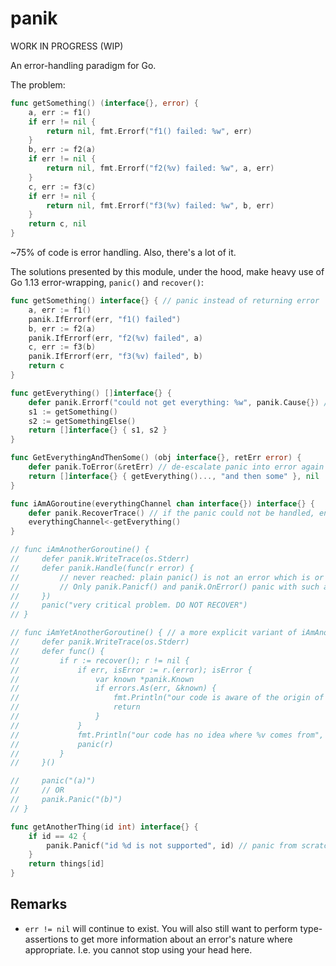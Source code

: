 # panik

WORK IN PROGRESS (WIP)

An error-handling paradigm for Go.

The problem:

```go
func getSomething() (interface{}, error) {
    a, err := f1()
    if err != nil {
        return nil, fmt.Errorf("f1() failed: %w", err)
    }
    b, err := f2(a)
    if err != nil {
        return nil, fmt.Errorf("f2(%v) failed: %w", a, err)
    }
    c, err := f3(c)
    if err != nil {
        return nil, fmt.Errorf("f3(%v) failed: %w", b, err)
    }
    return c, nil
}
```

~75% of code is error handling. Also, there's a lot of it.

The solutions presented by this module, under the hood, make heavy use of Go 1.13 error-wrapping, `panic()` and `recover()`:

```go
func getSomething() interface{} { // panic instead of returning error
    a, err := f1()
    panik.IfErrorf(err, "f1() failed")
    b, err := f2(a)
    panik.IfErrorf(err, "f2(%v) failed", a)
    c, err := f3(b)
    panik.IfErrorf(err, "f3(%v) failed", b)
    return c
}

func getEverything() []interface{} {
    defer panik.Errorf("could not get everything: %w", panik.Cause{}) // add more info to an ongoing panic
    s1 := getSomething()
    s2 := getSomethingElse()
    return []interface{} { s1, s2 }
}

func GetEverythingAndThenSome() (obj interface{}, retErr error) {
    defer panik.ToError(&retErr) // de-escalate panic into error again
    return []interface{} { getEverything()..., "and then some" }, nil
}

func iAmAGoroutine(everythingChannel chan interface{}) interface{} {
    defer panik.RecoverTrace() // if the panic could not be handled, end it all with some logging
    everythingChannel<-getEverything()
}

// func iAmAnotherGoroutine() {
//     defer panik.WriteTrace(os.Stderr)
//     defer panik.Handle(func(r error) {
//         // never reached: plain panic() is not an error which is or wraps a *panik.knownCause.
//         // Only panik.Panicf() and panik.OnError() panic with such a value.
//     })
//     panic("very critical problem. DO NOT RECOVER")
// }

// func iAmYetAnotherGoroutine() { // a more explicit variant of iAmAnotherGoroutine
//     defer panik.WriteTrace(os.Stderr)
//     defer func() {
//         if r := recover(); r != nil {
//             if err, isError := r.(error); isError {
//                 var known *panik.Known
//                 if errors.As(err, &known) {
//                     fmt.Println("our code is aware of the origin of %v", r) // (a)
//                     return
//                 }
//             }
//             fmt.Println("our code has no idea where %v comes from", r) // (b)
//             panic(r)
//         }
//     }()

//     panic("(a)")
//     // OR
//     panik.Panic("(b)")
// }

func getAnotherThing(id int) interface{} {
    if id == 42 {
        panik.Panicf("id %d is not supported", id) // panic from scratch when you have no non-nil error at hand
    }
    return things[id]
}
```

## Remarks
* `err != nil` will continue to exist. You will also still want to perform type-assertions to get more information about an error's nature where appropriate. I.e. you cannot stop using your head here.
